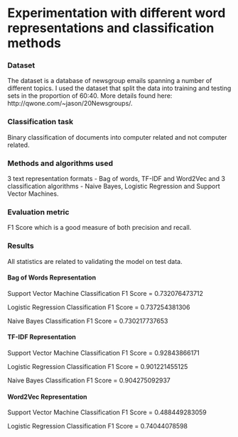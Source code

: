 <h1>Experimentation with different word representations and classification methods</h1>

<h3>Dataset</h3>
The dataset is a database of newsgroup emails spanning a number of different topics. I used the dataset that split the data into training and testing sets in the proportion of 60:40. More details found here: http://qwone.com/~jason/20Newsgroups/.

<h3>Classification task</h3> 
Binary classification of documents into computer related and not computer related. 

<h3>Methods and algorithms used</h3>
3 text representation formats - Bag of words, TF-IDF and Word2Vec and 3 classification algorithms - Naive Bayes, Logistic Regression and Support Vector Machines.

<h3>Evaluation metric</h3>
F1 Score which is a good measure of both precision and recall.

<h3>Results</h3>
All statistics are related to validating the model on test data.

<h4>Bag of Words Representation</h4>

Support Vector Machine Classification
F1 Score = 0.732076473712

Logistic Regression Classification
F1 Score = 0.737254381306

Naive Bayes Classification
F1 Score = 0.730217737653


<h4>TF-IDF Representation</h4>

Support Vector Machine Classification
F1 Score = 0.92843866171

Logistic Regression Classification
F1 Score = 0.901221455125

Naive Bayes Classification
F1 Score = 0.904275092937


<h4>Word2Vec Representation</h4>

Support Vector Machine Classification
F1 Score = 0.488449283059

Logistic Regression Classification
F1 Score = 0.74044078598
